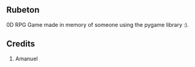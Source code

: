 Rubeton
---

0D RPG Game made in memory of someone using the pygame library :). 



Credits
--- 

1) Amanuel
